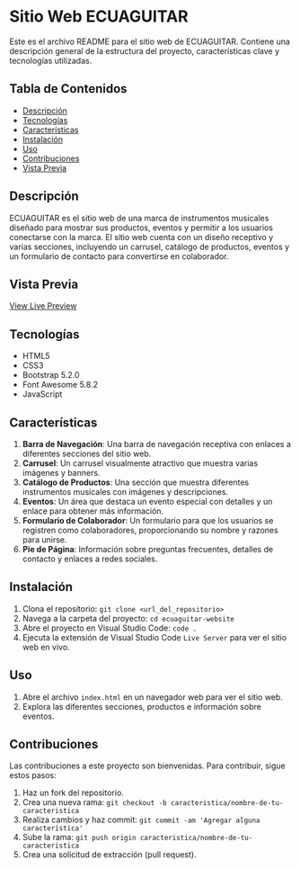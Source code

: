 # Sitio Web ECUAGUITAR

Este es el archivo README para el sitio web de ECUAGUITAR. Contiene una descripción general de la estructura del proyecto, características clave y tecnologías utilizadas.

## Tabla de Contenidos

- [Descripción](#descripción)
- [Tecnologías](#tecnologías)
- [Características](#características)
- [Instalación](#instalación)
- [Uso](#uso)
- [Contribuciones](#contribuciones)
- [Vista Previa](#vista-previa)

## Descripción

ECUAGUITAR es el sitio web de una marca de instrumentos musicales diseñado para mostrar sus productos, eventos y permitir a los usuarios conectarse con la marca. El sitio web cuenta con un diseño receptivo y varias secciones, incluyendo un carrusel, catálogo de productos, eventos y un formulario de contacto para convertirse en colaborador.

## Vista Previa
[View Live Preview](https://kevinrivera1.github.io/EcuaGuitar/)
## Tecnologías

- HTML5
- CSS3
- Bootstrap 5.2.0
- Font Awesome 5.8.2
- JavaScript

## Características

1. **Barra de Navegación**: Una barra de navegación receptiva con enlaces a diferentes secciones del sitio web.
2. **Carrusel**: Un carrusel visualmente atractivo que muestra varias imágenes y banners.
3. **Catálogo de Productos**: Una sección que muestra diferentes instrumentos musicales con imágenes y descripciones.
4. **Eventos**: Un área que destaca un evento especial con detalles y un enlace para obtener más información.
5. **Formulario de Colaborador**: Un formulario para que los usuarios se registren como colaboradores, proporcionando su nombre y razones para unirse.
6. **Pie de Página**: Información sobre preguntas frecuentes, detalles de contacto y enlaces a redes sociales.

## Instalación

1. Clona el repositorio: `git clone <url_del_repositorio>`
2. Navega a la carpeta del proyecto: `cd ecuaguitar-website`
3. Abre el proyecto en Visual Studio Code: `code .`
4. Ejecuta la extensión de Visual Studio Code `Live Server` para ver el sitio web en vivo.

## Uso

1. Abre el archivo `index.html` en un navegador web para ver el sitio web.
2. Explora las diferentes secciones, productos e información sobre eventos.

## Contribuciones

Las contribuciones a este proyecto son bienvenidas. Para contribuir, sigue estos pasos:

1. Haz un fork del repositorio.
2. Crea una nueva rama: `git checkout -b caracteristica/nombre-de-tu-caracteristica`
3. Realiza cambios y haz commit: `git commit -am 'Agregar alguna característica'`
4. Sube la rama: `git push origin caracteristica/nombre-de-tu-caracteristica`
5. Crea una solicitud de extracción (pull request).


